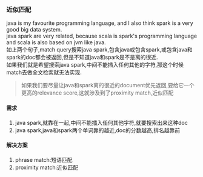 ### 近似匹配
java is my favourite programming language, and I also think spark is a very good big data system.  
java spark are very related, because scala is spark's programming language and scala is also based on jvm like java.  
如上两个句子,match query搜索java spark,包含java或包含spark,或包含java和spark的doc都会被返回,但是不知道java和spark是不是离的很近.  
如果我们就是希望搜索java spark,中间不能插入任何其他的字符,那这个时候match去做全文检索就无法实现.

> 如果我们要尽量让java和spark离的很近的document优先返回,要给它一个更高的relevance score,这就涉及到了proximity match,近似匹配

#### 需求
1. java spark,就靠在一起,中间不能插入任何其他字符,就要搜索出来这种doc
2. java spark,java和spark两个单词靠的越近,doc的分数越高,排名越靠前

#### 解决方案
1. phrase match:短语匹配
2. proximity match:近似匹配